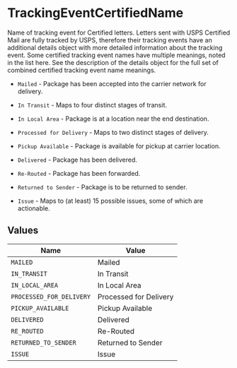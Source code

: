 # TrackingEventCertifiedName

Name of tracking event for Certified letters. Letters sent with USPS Certified Mail are fully tracked by USPS, therefore their tracking events have an additional details object with more detailed information about the tracking event. Some certified tracking event names have multiple meanings, noted in the list here. See the description of the details object for the full set of combined certified tracking event name meanings.

  * `Mailed` - Package has been accepted into the carrier network for delivery.

  * `In Transit` - Maps to four distinct stages of transit.

  * `In Local Area` - Package is at a location near the end destination.

  * `Processed for Delivery` - Maps to two distinct stages of delivery.

  * `Pickup Available` - Package is available for pickup at carrier location.

  * `Delivered` - Package has been delivered.

  * `Re-Routed` - Package has been forwarded.

  * `Returned to Sender` - Package is to be returned to sender.

  * `Issue` - Maps to (at least) 15 possible issues, some of which are actionable.



## Values

| Name                     | Value                    |
| ------------------------ | ------------------------ |
| `MAILED`                 | Mailed                   |
| `IN_TRANSIT`             | In Transit               |
| `IN_LOCAL_AREA`          | In Local Area            |
| `PROCESSED_FOR_DELIVERY` | Processed for Delivery   |
| `PICKUP_AVAILABLE`       | Pickup Available         |
| `DELIVERED`              | Delivered                |
| `RE_ROUTED`              | Re-Routed                |
| `RETURNED_TO_SENDER`     | Returned to Sender       |
| `ISSUE`                  | Issue                    |